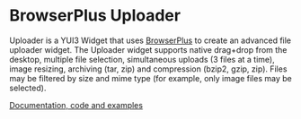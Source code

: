# BrowserPlus Uploader

Uploader is a YUI3 Widget that uses [BrowserPlus](http://browserplus.org/) to create an advanced
file uploader widget. The Uploader widget supports native drag+drop from the desktop, multiple
file selection, simultaneous uploads (3 files at a time), image resizing, archiving (tar, zip) and
compression (bzip2, gzip, zip). Files may be filtered by size and mime type (for example, only
image files may be selected). 

[Documentation, code and examples](http://sspencer.github.com/yui/uploader/)
